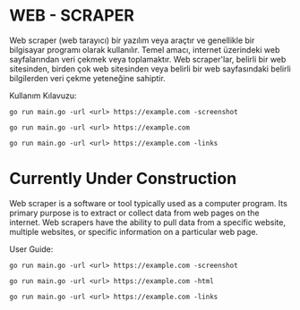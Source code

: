 # WEB - SCRAPER

Web scraper (web tarayıcı) bir yazılım veya araçtır ve genellikle bir bilgisayar programı olarak kullanılır. Temel amacı, internet üzerindeki web sayfalarından veri çekmek veya toplamaktır. Web scraper'lar, belirli bir web sitesinden, birden çok web sitesinden veya belirli bir web sayfasındaki belirli bilgilerden veri çekme yeteneğine sahiptir.

Kullanım Kılavuzu:

```
go run main.go -url <url> https://example.com -screenshot
```
```
go run main.go -url <url> https://example.com
```
```
go run main.go -url <url> https://example.com -links
```


# Currently Under Construction

Web scraper is a software or tool typically used as a computer program. Its primary purpose is to extract or collect data from web pages on the internet. Web scrapers have the ability to pull data from a specific website, multiple websites, or specific information on a particular web page.

User Guide:
```
go run main.go -url <url> https://example.com -screenshot
```
```
go run main.go -url <url> https://example.com -html
```
```
go run main.go -url <url> https://example.com -links
```
